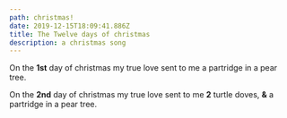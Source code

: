 ```yaml
---
path: christmas!
date: 2019-12-15T18:09:41.886Z
title: The Twelve days of christmas
description: a christmas song
---
```

On the **1st** day of christmas my true love sent to me a partridge in a pear tree.

On the **2nd** day of christmas my true love sent to me **2** turtle doves, **&** a partridge in a pear tree.
